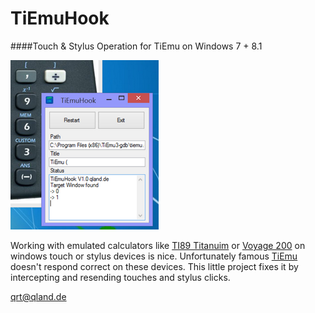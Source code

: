 # TiEmuHook
####Touch &amp; Stylus Operation for TiEmu on Windows 7 + 8.1

![Screenshot](https://github.com/qrti/TiEmuHook/blob/master/TiEmuHook2.png)

Working with emulated calculators like [TI89 Titanuim](http://education.ti.com/en/us/products/calculators/graphing-calculators/ti-89-titanium/features/features-summary) or [Voyage 200](http://education.ti.com/en/us/products/calculators/graphing-calculators/voyage-200/features/features-summary) on windows touch or stylus devices is nice. Unfortunately famous [TiEmu](http://sourceforge.net/projects/gtktiemu/) doesn't respond correct on these devices. This little project fixes it by intercepting and resending touches and stylus clicks.

[qrt@qland.de](mailto:qrt@qland.de)